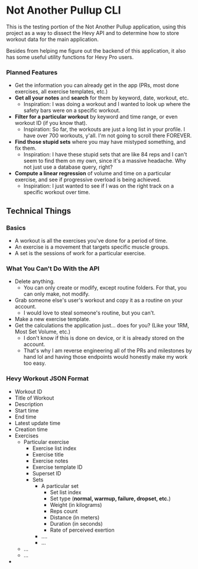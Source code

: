 # Not Another Pullup CLI

This is the testing portion of the Not Another Pullup application, using this project as a way to dissect the Hevy API and to determine how to store workout data for the main application.

Besides from helping me figure out the backend of this application, it also has some useful utility functions for Hevy Pro users.

### Planned Features

- Get the information you can already get in the app (PRs, most done exercises, all exercise templates, etc.)
- **Get all your notes** and **search** for them by keyword, date, workout, etc.
  - Inspiration: I was doing a workout and I wanted to look up where the safety bars were on a specific workout.
- **Filter for a particular workout** by keyword and time range, or even workout ID (if you know that).
  - Inspiration: So far, the workouts are just a long list in your profile. I have over 700 workouts, y'all. I'm not going to scroll there FOREVER.
- **Find those stupid sets** where you may have mistyped something, and fix them.
  - Inspiration: I have these stupid sets that are like 84 reps and I can't seem to find them on my own, since it's a massive headache. Why not just use a database query, right?
- **Compute a linear regression** of volume and time on a particular exercise, and see if progressive overload is being achieved.
  - Inspiration: I just wanted to see if I was on the right track on a specific workout over time.

## Technical Things

### Basics

- A workout is all the exercises you've done for a period of time.
- An exercise is a movement that targets specific muscle groups.
- A set is the sessions of work for a particular exercise.

### What You Can't Do With the API
- Delete anything.
  - You can only create or modify, except routine folders. For that, you can only make, not modify.
- Grab someone else's user's workout and copy it as a routine on your account.
  - I would love to steal someone's routine, but you can't.
- Make a new exercise template.
- Get the calculations the application just... does for you? (Like your 1RM, Most Set Volume, etc.)
  - I don't know if this is done on device, or it is already stored on the account.
  - That's why I am reverse engineering all of the PRs and milestones by hand lol and having those endpoints would honestly make my work too easy.

### Hevy Workout JSON Format

- Workout ID
- Title of Workout
- Description
- Start time
- End time
- Latest update time
- Creation time
- Exercises
  - Particular exercise
    - Exercise list index
    - Exercise title
    - Exercise notes
    - Exercise template ID
    - Superset ID
    - Sets
      - A particular set
        - Set list index
        - Set type (**normal, warmup, failure, dropset, etc.**)
        - Weight (in kilograms)
        - Reps count
        - Distance (in meters)
        - Duration (in seconds)
        - Rate of perceived exertion
      - ....
      - ...
  - ...
  - ...
-
